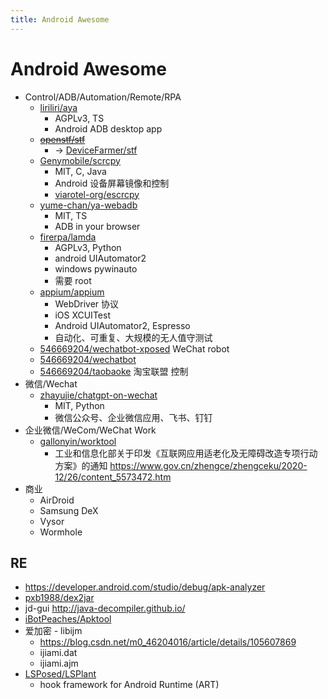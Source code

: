 ```yaml
---
title: Android Awesome
---
```


# Android Awesome

- Control/ADB/Automation/Remote/RPA
  - [liriliri/aya](https://github.com/liriliri/aya)
    - AGPLv3, TS
    - Android ADB desktop app
  - ~~[openstf/stf](https://github.com/openstf/stf)~~
    - -> [DeviceFarmer/stf](https://github.com/DeviceFarmer/stf)
  - [Genymobile/scrcpy](https://github.com/Genymobile/scrcpy)
    - MIT, C, Java
    - Android 设备屏幕镜像和控制
    - [viarotel-org/escrcpy](https://github.com/viarotel-org/escrcpy)
  - [yume-chan/ya-webadb](https://github.com/yume-chan/ya-webadb)
    - MIT, TS
    - ADB in your browser
  - [firerpa/lamda](https://github.com/firerpa/lamda)
    - AGPLv3, Python
    - android UIAutomator2
    - windows pywinauto
    - 需要 root
  - [appium/appium](https://github.com/appium/appium)
    - WebDriver 协议
    - iOS XCUITest
    - Android UIAutomator2, Espresso
    - 自动化、可重复、大规模的无人值守测试
  - [546669204/wechatbot-xposed](https://github.com/546669204/wechatbot-xposed)
    WeChat robot
  - [546669204/wechatbot](https://github.com/546669204/wechatbot)
  - [546669204/taobaoke](https://github.com/546669204/taobaoke)
    淘宝联盟 控制
- 微信/Wechat
  - [zhayujie/chatgpt-on-wechat](https://github.com/zhayujie/chatgpt-on-wechat)
    - MIT, Python
    - 微信公众号、企业微信应用、飞书、钉钉
- 企业微信/WeCom/WeChat Work
  - [gallonyin/worktool](https://github.com/gallonyin/worktool)
    - 工业和信息化部关于印发《互联网应用适老化及无障碍改造专项行动方案》的通知 https://www.gov.cn/zhengce/zhengceku/2020-12/26/content_5573472.htm
- 商业
  - AirDroid
  - Samsung DeX
  - Vysor
  - Wormhole

## RE

- https://developer.android.com/studio/debug/apk-analyzer
- [pxb1988/dex2jar](https://github.com/pxb1988/dex2jar)
- jd-gui http://java-decompiler.github.io/
- [iBotPeaches/Apktool](https://github.com/iBotPeaches/Apktool)
- 爱加密 - libijm
  - https://blog.csdn.net/m0_46204016/article/details/105607869
  - ijiami.dat
  - ijiami.ajm
- [LSPosed/LSPlant](https://github.com/LSPosed/LSPlant)
  - hook framework for Android Runtime (ART)
